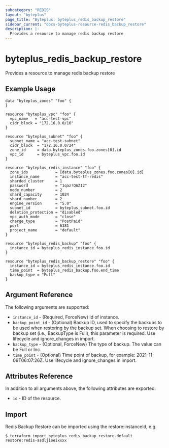 ```yaml
---
subcategory: "REDIS"
layout: "byteplus"
page_title: "Byteplus: byteplus_redis_backup_restore"
sidebar_current: "docs-byteplus-resource-redis_backup_restore"
description: |-
  Provides a resource to manage redis backup restore
---
```

# byteplus_redis_backup_restore
Provides a resource to manage redis backup restore
## Example Usage
```hcl
data "byteplus_zones" "foo" {
}

resource "byteplus_vpc" "foo" {
  vpc_name   = "acc-test-vpc"
  cidr_block = "172.16.0.0/16"
}

resource "byteplus_subnet" "foo" {
  subnet_name = "acc-test-subnet"
  cidr_block  = "172.16.0.0/24"
  zone_id     = data.byteplus_zones.foo.zones[0].id
  vpc_id      = byteplus_vpc.foo.id
}

resource "byteplus_redis_instance" "foo" {
  zone_ids            = [data.byteplus_zones.foo.zones[0].id]
  instance_name       = "acc-test-tf-redis"
  sharded_cluster     = 1
  password            = "1qaz!QAZ12"
  node_number         = 2
  shard_capacity      = 1024
  shard_number        = 2
  engine_version      = "5.0"
  subnet_id           = byteplus_subnet.foo.id
  deletion_protection = "disabled"
  vpc_auth_mode       = "close"
  charge_type         = "PostPaid"
  port                = 6381
  project_name        = "default"
}

resource "byteplus_redis_backup" "foo" {
  instance_id = byteplus_redis_instance.foo.id
}

resource "byteplus_redis_backup_restore" "foo" {
  instance_id = byteplus_redis_instance.foo.id
  time_point  = byteplus_redis_backup.foo.end_time
  backup_type = "Full"
}
```
## Argument Reference
The following arguments are supported:
* `instance_id` - (Required, ForceNew) Id of instance.
* `backup_point_id` - (Optional) Backup ID, used to specify the backups to be used when restoring by the backup set. When choosing to restore by backup set (i.e., BackupType is Full), this parameter is required. Use lifecycle and ignore_changes in import.
* `backup_type` - (Optional, ForceNew) The type of backup. The value can be Full or Inc.
* `time_point` - (Optional) Time point of backup, for example: 2021-11-09T06:07:26Z. Use lifecycle and ignore_changes in import.

## Attributes Reference
In addition to all arguments above, the following attributes are exported:
* `id` - ID of the resource.



## Import
Redis Backup Restore can be imported using the restore:instanceId, e.g.
```
$ terraform import byteplus_redis_backup_restore.default restore:redis-asdljioeixxxx
```


